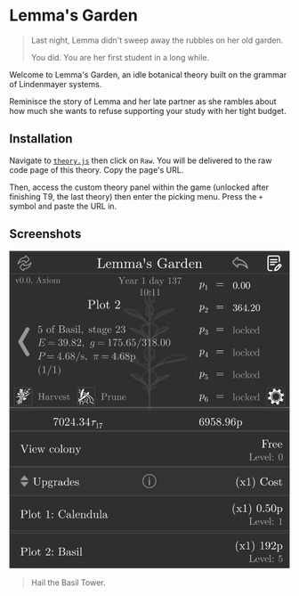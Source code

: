 # Lemma's Garden

> Last night, Lemma didn't sweep away the rubbles on her old garden.
> 
> You did. You are her first student in a long while.

Welcome to Lemma's Garden, an idle botanical theory built on the grammar of
Lindenmayer systems.

Reminisce the story of Lemma and her late partner as she rambles about how much
she wants to refuse supporting your study with her tight budget.

## Installation

Navigate to [`theory.js`](./theory.js) then click on `Raw`. You will be
delivered to the raw code page of this theory. Copy the page's URL.

Then, access the custom theory panel within the game (unlocked after finishing
T9, the last theory) then enter the picking menu. Press the `+` symbol and
paste the URL in.

## Screenshots

![ss1](screenshots/00.png "Hail the Basil Tower.")

> Hail the Basil Tower.